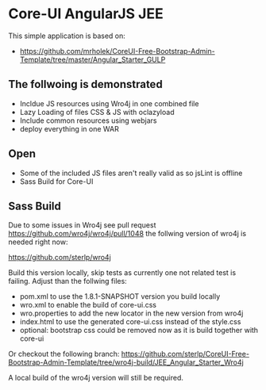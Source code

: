 # Core-UI AngularJS JEE

This simple application is based on:
- https://github.com/mrholek/CoreUI-Free-Bootstrap-Admin-Template/tree/master/Angular_Starter_GULP

## The follwoing is demonstrated

- Incldue JS resources using Wro4j in one combined file
- Lazy Loading of files CSS & JS with oclazyload
- Include common resources using webjars
- deploy everything in one WAR

## Open

- Some of the included JS files aren't really valid as so jsLint is offline
- Sass Build for Core-UI

## Sass Build

Due to some issues in Wro4j see pull request https://github.com/wro4j/wro4j/pull/1048 the follwing version of wro4j is needed right now:

https://github.com/sterlp/wro4j

Build this version locally, skip tests as currently one not related test is failing. Adjust than the follwing files:

- pom.xml to use the 1.8.1-SNAPSHOT version you build locally
- wro.xml to enable the build of core-ui.css
- wro.properties to add the new locator in the new version from wro4j
- index.html to use the generated core-ui.css instead of the style.css
- optional: bootstrap css could be removed now as it is build together with core-ui

Or checkout the following branch:
 https://github.com/sterlp/CoreUI-Free-Bootstrap-Admin-Template/tree/wro4j-build/JEE_Angular_Starter_Wro4j

A local build of the wro4j version will still be required.
